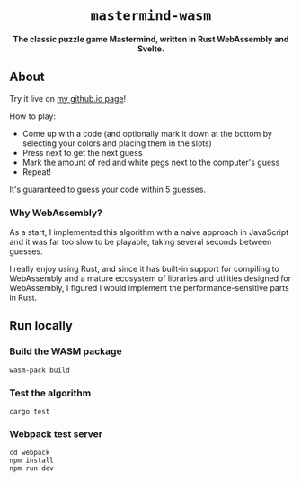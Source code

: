 <div align="center">
	<h1><code>mastermind-wasm</code></h1>
	<strong>The classic puzzle game Mastermind, written in Rust WebAssembly and Svelte.</strong>
</div>

## About

Try it live on <a href="https://cyrusalbright.github.io">my github.io page</a>!

How to play:
- Come up with a code (and optionally mark it down at the bottom by selecting your colors and placing them in the slots)
- Press next to get the next guess
- Mark the amount of red and white pegs next to the computer's guess
- Repeat!

It's guaranteed to guess your code within 5 guesses.

### Why WebAssembly?

As a start, I implemented this algorithm with a naive approach in JavaScript and it was far too slow to be playable, taking several seconds between guesses.

I really enjoy using Rust, and since it has built-in support for compiling to WebAssembly and a mature ecosystem of libraries and utilities designed for WebAssembly, I figured I would implement the performance-sensitive parts in Rust.

## Run locally

### Build the WASM package

```
wasm-pack build
```

### Test the algorithm

```
cargo test
```

### Webpack test server

```
cd webpack
npm install
npm run dev
```